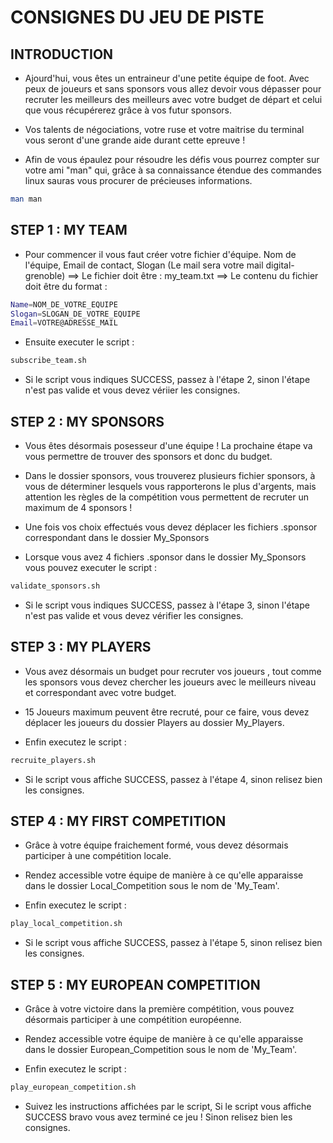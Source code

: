 # CONSIGNES DU JEU DE PISTE

## INTRODUCTION

* Ajourd'hui, vous êtes un entraineur d'une petite équipe
de foot. Avec peux de joueurs et sans sponsors vous allez
devoir vous dépasser pour recruter les meilleurs des
meilleurs avec votre budget de départ et celui que vous
récupérerez grâce à vos futur sponsors.

* Vos talents de négociations, votre ruse et votre
maitrise du terminal vous seront d'une grande aide durant
cette epreuve !

* Afin de vous épaulez pour résoudre les défis vous pourrez
compter sur votre ami "man" qui, grâce à sa connaissance
étendue des commandes linux sauras vous procurer de
précieuses informations.

``` bash
man man
```
 
## STEP 1 : MY TEAM

* Pour commencer il vous faut créer votre fichier
d'équipe. Nom de l'équipe, Email de contact, Slogan
(Le mail sera votre mail digital-grenoble)
==> Le fichier doit être : my_team.txt
==> Le contenu du fichier doit être du format :

``` bash
Name=NOM_DE_VOTRE_EQUIPE
Slogan=SLOGAN_DE_VOTRE_EQUIPE
Email=VOTRE@ADRESSE_MAIL
```

* Ensuite executer le script :

``` bash
subscribe_team.sh
```

* Si le script vous indiques SUCCESS, passez à l'étape 2,
sinon l'étape n'est pas valide et vous devez vériier
les consignes.

## STEP 2 : MY SPONSORS

* Vous êtes désormais posesseur d'une équipe ! La prochaine
étape va vous permettre de trouver des sponsors et donc du
budget.

* Dans le dossier sponsors, vous trouverez plusieurs
fichier sponsors, à vous de déterminer lesquels vous
rapporterons le plus d'argents, mais attention les règles
de la compétition vous permettent de recruter un maximum
de 4 sponsors !

* Une fois vos choix effectués vous devez déplacer les
fichiers .sponsor correspondant dans le dossier My_Sponsors

* Lorsque vous avez 4 fichiers .sponsor dans le dossier
My_Sponsors vous pouvez executer le script :

``` bash
validate_sponsors.sh
```

* Si le script vous indiques SUCCESS, passez à l'étape 3,
sinon l'étape n'est pas	valide et vous devez vérifier
les consignes.

## STEP 3 : MY PLAYERS

* Vous avez désormais un budget pour recruter vos joueurs
, tout comme les sponsors vous devez chercher les joueurs
avec le meilleurs niveau et correspondant avec votre budget.

* 15 Joueurs maximum peuvent être recruté, pour ce faire,
vous devez déplacer les joueurs du dossier Players au
dossier My_Players.

* Enfin executez le script :

``` bash
recruite_players.sh
```

* Si le script vous affiche SUCCESS, passez à l'étape 4,
sinon relisez bien les consignes.

## STEP 4 : MY FIRST COMPETITION

* Grâce à votre équipe fraichement formé, vous devez désormais 
participer à une compétition locale.

* Rendez accessible votre équipe de manière à ce qu'elle
apparaisse dans le dossier Local_Competition sous le nom de 'My_Team'.

* Enfin executez le script :

``` bash
play_local_competition.sh
```
* Si le script vous affiche SUCCESS, passez à l'étape 5,
sinon relisez bien les consignes.

## STEP 5 : MY EUROPEAN COMPETITION

* Grâce à votre victoire dans la première compétition, vous pouvez désormais 
participer à une compétition européenne.

* Rendez accessible votre équipe de manière à ce qu'elle
apparaisse dans le dossier European_Competition sous le nom de 'My_Team'.

* Enfin executez le script :

``` bash
play_european_competition.sh
```

* Suivez les instructions affichées par le script, Si le script vous 
affiche SUCCESS bravo vous avez terminé ce jeu ! Sinon relisez bien 
les consignes.


